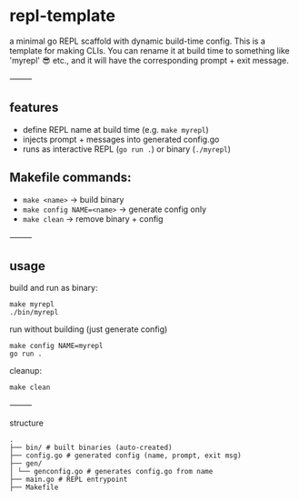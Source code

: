 # repl-template

a minimal go REPL scaffold with dynamic build-time config.
This is a template for making CLIs. You can rename it at build time to something like 'myrepl' 😎 etc., and it will have the corresponding prompt + exit message.

⸻

## features

- define REPL name at build time (e.g. `make myrepl`)
- injects prompt + messages into generated config.go
- runs as interactive REPL (`go run .`) or binary (`./myrepl`)

## Makefile commands:

- `make <name>` → build binary
- `make config NAME=<name>` → generate config only
- `make clean` → remove binary + config

⸻

## usage

build and run as binary:

```
make myrepl
./bin/myrepl
```

run without building (just generate config)

```
make config NAME=myrepl
go run .
```

cleanup:

```
make clean
```

⸻

structure

```
.
├── bin/ # built binaries (auto-created)
├── config.go # generated config (name, prompt, exit msg)
├── gen/
│ └── genconfig.go # generates config.go from name
├── main.go # REPL entrypoint
├── Makefile
```
